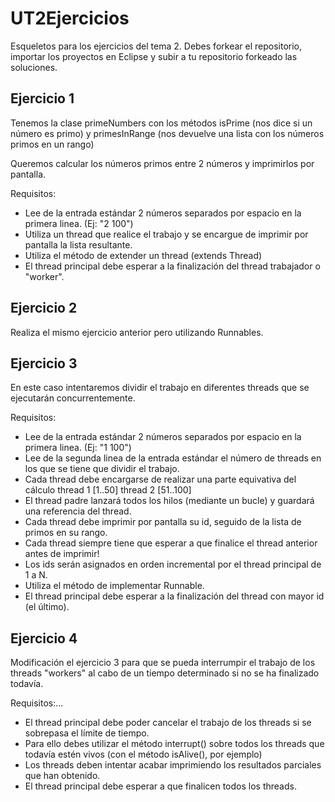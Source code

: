 # UT2Ejercicios

Esqueletos para los ejercicios del tema 2. Debes forkear el repositorio, importar los proyectos en Eclipse y subir a tu repositorio forkeado las soluciones.

## Ejercicio 1
Tenemos la clase primeNumbers con los métodos isPrime (nos dice si un número es primo) y primesInRange (nos devuelve una lista con los números primos en un rango)

Queremos calcular los números primos entre 2 números y imprimirlos por pantalla.

Requisitos:

* Lee de la entrada estándar 2 números separados por espacio en la primera linea. (Ej: "2 100")
* Utiliza un thread que realice el trabajo y se encargue de imprimir por pantalla la lista resultante.
* Utiliza el método de extender un thread (extends Thread)
* El thread principal debe esperar a la finalización del thread trabajador o "worker".

## Ejercicio 2

Realiza el mismo ejercicio anterior pero utilizando Runnables.

## Ejercicio 3

En este caso intentaremos dividir el trabajo en diferentes threads que se ejecutarán concurrentemente.

Requisitos:

* Lee de la entrada estándar 2 números separados por espacio en la primera linea. (Ej: "1 100")
* Lee de la segunda linea de la entrada estándar el número de threads en los que se tiene que dividir el trabajo.
* Cada thread debe encargarse de realizar una parte equivativa del cálculo
        thread 1 [1..50]
        thread 2 [51..100]
* El thread padre lanzará todos los hilos (mediante un bucle) y guardará una referencia del thread.
* Cada thread debe imprimir por pantalla su id, seguido de la lista de primos en su rango.
* Cada thread siempre tiene que esperar a que finalice el thread anterior antes de imprimir!
* Los ids serán asignados en orden incremental por el thread principal de 1 a N.
* Utiliza el método de implementar Runnable.
* El thread principal debe esperar a la finalización del thread con mayor id (el último).

## Ejercicio 4

Modificación el ejercicio 3 para que se pueda interrumpir el trabajo de los threads "workers" al cabo de un tiempo determinado si no se ha finalizado todavía.

Requisitos:...

* El thread principal debe poder cancelar el trabajo de los threads si se sobrepasa el límite de tiempo.
* Para ello debes utilizar el método interrupt() sobre todos los threads que todavía estén vivos (con el método isAlive(), por ejemplo)
* Los threads deben intentar acabar imprimiendo los resultados parciales que han obtenido.
* El thread principal debe esperar a que finalicen todos los threads.

